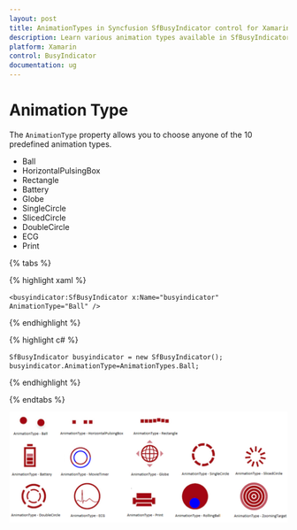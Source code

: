 ```yaml
---
layout: post
title: AnimationTypes in Syncfusion SfBusyIndicator control for Xamarin.Forms
description: Learn various animation types available in SfBusyIndicator
platform: Xamarin
control: BusyIndicator
documentation: ug
---
```

# Animation Type

The `AnimationType` property allows you to choose anyone of the 10 predefined animation types.

* Ball
* HorizontalPulsingBox
* Rectangle
* Battery
* Globe
* SingleCircle
* SlicedCircle
* DoubleCircle
* ECG
* Print

{% tabs %}

{% highlight xaml %}

	<busyindicator:SfBusyIndicator x:Name="busyindicator" AnimationType="Ball" />

{% endhighlight %}

{% highlight c# %}

	SfBusyIndicator busyindicator = new SfBusyIndicator();
	busyindicator.AnimationType=AnimationTypes.Ball;
	
{% endhighlight %}

{% endtabs %}

![](images/Ball.png) 
